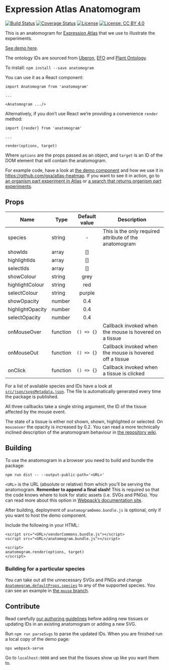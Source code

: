 # Expression Atlas Anatomogram

[![Build Status](https://travis-ci.org/ebi-gene-expression-group/anatomogram.svg?branch=master)](https://travis-ci.org/ebi-gene-expression-group/anatomogram) [![Coverage Status](https://coveralls.io/repos/github/ebi-gene-expression-group/anatomogram/badge.svg?branch=master)](https://coveralls.io/github/ebi-gene-expression-group/anatomogram?branch=master) [![License](https://img.shields.io/badge/License-Apache%202.0-blue.svg)](https://opensource.org/licenses/Apache-2.0) [![License: CC BY 4.0](https://img.shields.io/badge/License-CC%20BY%204.0-lightgrey.svg)](https://creativecommons.org/licenses/by/4.0/)

This is an anatomogram for [Expression Atlas](https://www.ebi.ac.uk/gxa) that we use to illustrate the experiments.

[See demo here](https://ebi-gene-expression-group.github.io/anatomogram/).

The ontology IDs are sourced from [Uberon](www.uberon.org), [EFO](www.ebi.ac.uk/efo) and [Plant
Ontology](www.plantontology.org/).

To install:
`npm install --save anatomogram`

You can use it as a React component:
```
import Anatomogram from 'anatomogram'

...

<Anatomogram .../>

```

Alternatively, if you don’t use React we’re providing a convenience `render` method:
```
import {render} from 'anatomogram'

...

render(options, target)
```

Where `options` are the props passed as an object, and `target` is an ID of the DOM element that will contain the
anatomogram.

For example code, have a look at [the demo
component](https://github.com/gxa/anatomogram/blob/master/html/AnatomogramDemo.js) and how we use it in
https://github.com/gxa/atlas-heatmap. If you want to see it in action, go to [an organism part experiment in
Atlas](https://www.ebi.ac.uk/gxa/experiments/E-MTAB-513) or [a search that returns organism part
experiments](https://www.ebi.ac.uk/gxa/search?geneQuery=[{%22value%22:%22zinc%20finger%22}]).

## Props

| Name             | Type     | Default value  | Description                                                          |
|------------------|----------|:--------------:|----------------------------------------------------------------------|
| species          | string   |       -        | This is the only required attribute of the anatomogram               |
| showIds          | array    |       []       |                                                                      |
| highlightIds     | array    |       []       |                                                                      |
| selectIds        | array    |       []       |                                                                      |
| showColour       | string   | grey           |                                                                      |
| highlightColour  | string   | red            |                                                                      |
| selectColour     | string   | purple         |                                                                      |
| showOpacity      | number   | 0.4            |                                                                      |
| highlightOpacity | number   | 0.4            |                                                                      |
| selectOpacity    | number   | 0.4            |                                                                      |
| onMouseOver      | function |   `() => {}`   | Callback invoked when the mouse is hovered on a tissue               |
| onMouseOut       | function |   `() => {}`   | Callback invoked when the mouse is hovered off a tissue              |
| onClick          | function |   `() => {}`   | Callback invoked when a tissue is clicked                            |

For a list of available species and IDs have a look at
[`src/json/svgsMetadata.json`](https://github.com/gxa/anatomogram/blob/master/src/json/svgsMetadata.json). The file is
automatically generated every time the package is published.

All three callbacks take a single string argument, the ID of the tissue affected by the mouse event.

The state of a tissue is either not shown, shown, highlighted or selected. On `mouseover` the opacity is increased by
0.2. You can read a more technically inclined description of the anatomogram behaviour in [the repository
wiki](https://github.com/gxa/anatomogram/wiki).

## Building
To use the anatomogram in a browser you need to build and bundle the package:
```
npm run dist -- --output-public-path='<URL>'
```

`<URL>` is the URL (absolute or relative) from which you’ll be serving the anatomogram. **Remember to append a final
slash!** This is required so that the code knows where to look for static assets (i.e. SVGs and PNGs). You can read more
about this option in [Webpack’s documentation site](https://webpack.js.org/configuration/output/#output-publicpath).

After building, deployment of `anatomogramDemo.bundle.js` is optional, only if you want to host the demo component.

Include the following in your HTML:
```
<script src="<URL>/vendorCommons.bundle.js"></script>
<script src="<URL>/anatomogram.bundle.js"></script>

<script>
anatomogram.render(options, target)
</script>
```

### Building for a particular species
You can take out all the unnecessary SVGs and PNGs and change
[`Anatomogram.defaultProps.species`](https://github.com/gxa/anatomogram/blob/master/src/Anatomogram.js#L56) to any of
the supported species. You can see an example in [the `mouse` branch](https://github.com/gxa/anatomogram/tree/mouse).

## Contribute

Read carefully [our authoring guidelines](https://github.com/gxa/anatomogram/blob/master/src/svg/README.md) before
adding new tissues or updating IDs in an existing anatomogram or adding a new SVG.

Run `npm run parseSvgs` to parse the updated IDs. When you are finished run a local copy of the demo page:
```
npx webpack-serve
```

Go to `localhost:9000` and see that the tissues show up like you want them to.
